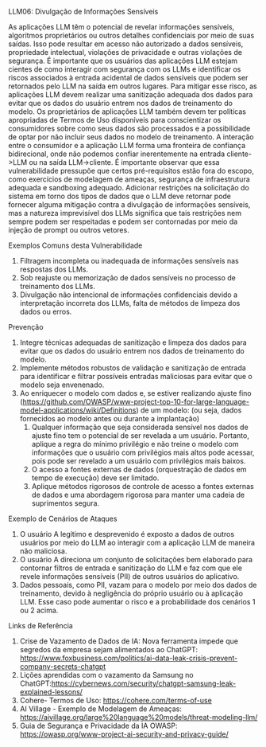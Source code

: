 LLM06: Divulgação de Informações Sensíveis


As aplicações LLM têm o potencial de revelar informações sensíveis, algoritmos proprietários ou outros detalhes confidenciais por meio de suas saídas. Isso pode resultar em acesso não autorizado a dados sensíveis, propriedade intelectual, violações de privacidade e outras violações de segurança. É importante que os usuários das aplicações LLM estejam cientes de como interagir com segurança com os LLMs e identificar os riscos associados à entrada acidental de dados sensíveis que podem ser retornados pelo LLM na saída em outros lugares.
Para mitigar esse risco, as aplicações LLM devem realizar uma sanitização adequada dos dados para evitar que os dados do usuário entrem nos dados de treinamento do modelo. Os proprietários de aplicações LLM também devem ter políticas apropriadas de Termos de Uso disponíveis para conscientizar os consumidores sobre como seus dados são processados e a possibilidade de optar por não incluir seus dados no modelo de treinamento.
A interação entre o consumidor e a aplicação LLM forma uma fronteira de confiança bidirecional, onde não podemos confiar inerentemente na entrada cliente->LLM ou na saída LLM->cliente. É importante observar que essa vulnerabilidade pressupõe que certos pré-requisitos estão fora do escopo, como exercícios de modelagem de ameaças, segurança de infraestrutura adequada e sandboxing adequado. Adicionar restrições na solicitação do sistema em torno dos tipos de dados que o LLM deve retornar pode fornecer alguma mitigação contra a divulgação de informações sensíveis, mas a natureza imprevisível dos LLMs significa que tais restrições nem sempre podem ser respeitadas e podem ser contornadas por meio da injeção de prompt ou outros vetores.




Exemplos Comuns desta Vulnerabilidade


1. Filtragem incompleta ou inadequada de informações sensíveis nas respostas dos LLMs.
2. Sob reajuste ou memorização de dados sensíveis no processo de treinamento dos LLMs.
3. Divulgação não intencional de informações confidenciais devido a interpretação incorreta dos LLMs, falta de métodos de limpeza dos dados ou erros.


Prevenção


1. Integre técnicas adequadas de sanitização e limpeza dos dados para evitar que os dados do usuário entrem nos dados de treinamento do modelo.
2. Implemente métodos robustos de validação e sanitização de entrada para identificar e filtrar possíveis entradas maliciosas para evitar que o modelo seja envenenado.
3. Ao enriquecer o modelo com dados e, se estiver realizando ajuste fino (https://github.com/OWASP/www-project-top-10-for-large-language-model-applications/wiki/Definitions) de um modelo: (ou seja, dados fornecidos ao modelo antes ou durante a implantação)
   1. Qualquer informação que seja considerada sensível nos dados de ajuste fino tem o potencial de ser revelada a um usuário. Portanto, aplique a regra do mínimo privilégio e não treine o modelo com informações que o usuário com privilégios mais altos pode acessar, pois pode ser revelado a um usuário com privilégios mais baixos.
   2. O acesso a fontes externas de dados (orquestração de dados em tempo de execução) deve ser limitado.
   3. Aplique métodos rigorosos de controle de acesso a fontes externas de dados e uma abordagem rigorosa para manter uma cadeia de suprimentos segura.


Exemplo de Cenários de Ataques


1. O usuário A legítimo e desprevenido é exposto a dados de outros usuários por meio do LLM ao interagir com a aplicação LLM de maneira não maliciosa.
2. O usuário A direciona um conjunto de solicitações bem elaborado para contornar filtros de entrada e sanitização do LLM e faz com que ele revele informações sensíveis (PII) de outros usuários do aplicativo.
3. Dados pessoais, como PII, vazam para o modelo por meio dos dados de treinamento, devido à negligência do próprio usuário ou à aplicação LLM. Esse caso pode aumentar o risco e a probabilidade dos cenários 1 ou 2 acima.


Links de Referência


1. Crise de Vazamento de Dados de IA: Nova ferramenta impede que segredos da empresa sejam alimentados ao ChatGPT: https://www.foxbusiness.com/politics/ai-data-leak-crisis-prevent-company-secrets-chatgpt
2. Lições aprendidas com o vazamento da Samsung no ChatGPT:https://cybernews.com/security/chatgpt-samsung-leak-explained-lessons/
3. Cohere- Termos de Uso: https://cohere.com/terms-of-use
4. AI Village - Exemplo de Modelagem de Ameaças: https://aivillage.org/large%20language%20models/threat-modeling-llm/
5. Guia de Segurança e Privacidade da IA OWASP: https://owasp.org/www-project-ai-security-and-privacy-guide/




